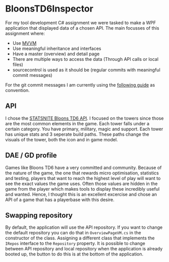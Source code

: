 # BloonsTD6Inspector
For my tool development C# assignment we were tasked to make a WPF application that displayed data of a chosen API. The main focusses of this assignment where:
- Use [MVVM](https://www.nuget.org/packages/CommunityToolkit.Mvvm)
- Use meaningful inheritance and interfaces 
- Have a master (overview) and detail page
- There are multiple ways to access the data (Through API calls or local files)
- sourcecontrol is used as it should be (regular commits with meaningful commit messages)

For the git commit messages I am currently using the [following guide](https://www.freecodecamp.org/news/how-to-write-better-git-commit-messages/) as convention.
    
## API
I chose the [STATSNITE Bloons TD6 API](https://statsnite.com/btd/api). I focused on the towers since those are the most common elements in the game.
Each tower falls under a certain category. You have primary, military, magic and support. Each tower has unique stats and 3 seperate build paths.
These paths change the visuals of the tower, both the icon and in game model.

## DAE / GD profile
Games like Bloons TD6 have a very committed and community. Because of the nature of the game, the one that rewards micro optimisation, statistics and testing, players that want to reach the highest level of play will want to see the exact values the game uses. Often those values are hidden in the game from the player which makes tools to display these incredibly useful and wanted. Hence, I thought this is an excellent excercise and chose an API of a game that has a playerbase with this desire.

## Swapping repository
By default, the application will use the API repository. If you want to change the default repository you can do that in `OverviewPageVM.cs` in the constructor of the class. Assigning a different class that implements the `IRepos` interface to the `Repository` property.
It is possible to change between API repository and local repository when the application is already booted up, the button to do this is at the bottom of the application.
